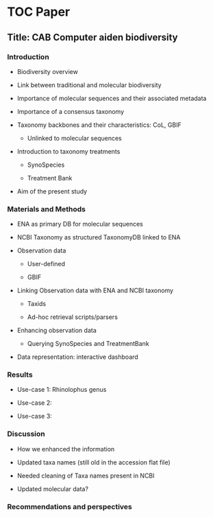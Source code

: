# TOC Paper

## Title: CAB Computer aiden biodiversity

### Introduction

*  Biodiversity overview

*  Link between traditional and molecular biodiversity

  * Importance of molecular sequences and their associated metadata
  
  * Importance of a consensus taxonomy

* Taxonomy backbones and their characteristics: CoL, GBIF

  * Unlinked to molecular sequences

* Introduction to taxonomy treatments

  * SynoSpecies

  *  Treatment Bank

*  Aim of the present study

### Materials and Methods

* ENA as primary DB for molecular sequences 

* NCBI Taxonomy as structured TaxonomyDB linked to ENA

* Observation data

  * User-defined 

  * GBIF

* Linking Observation data with ENA and NCBI taxonomy

  * Taxids

  * Ad-hoc retrieval scripts/parsers

* Enhancing observation data

  * Querying SynoSpecies and TreatmentBank

* Data representation: interactive dashboard

### Results

* Use-case 1: Rhinolophus genus

* Use-case 2: 

* Use-case 3: 

### Discussion

* How we enhanced the information

* Updated taxa names (still old in the accession flat file)

* Needed cleaning of Taxa names present in NCBI

* Updated  molecular data?

### Recommendations and perspectives
